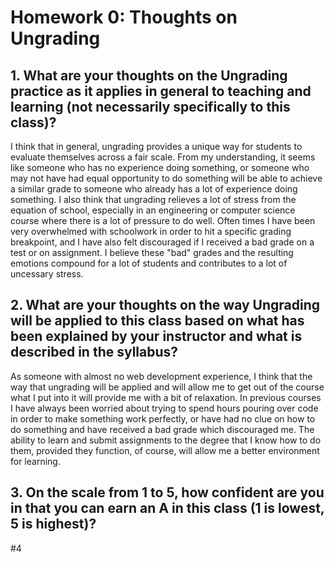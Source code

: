 # Homework 0: Thoughts on Ungrading

## 1. What are your thoughts on the Ungrading practice as it applies in general to teaching and learning (not necessarily specifically to this class)?


I think that in general, ungrading provides a unique way for students to evaluate themselves across a fair scale. From my understanding, it seems like someone who has no experience doing something, or someone who may not have had equal opportunity to do something will be able to achieve a similar grade to someone who already has a lot of experience doing something. I also think that ungrading relieves a lot of stress from the equation of school, especially in an engineering or computer science course where there is a lot of pressure to do well. Often times I have been very overwhelmed with schoolwork in order to hit a specific grading breakpoint, and I have also felt discouraged if I received a bad grade on a test or on assignment. I believe these "bad" grades and the resulting emotions compound for a lot of students and contributes to a lot of uncessary stress.

## 2. What are your thoughts on the way Ungrading will be applied to this class based on what has been explained by your instructor and what is described in the syllabus?

As someone with almost no web development experience, I think that the way that ungrading will be applied and will allow me to get out of the course what I put into it will provide me with a bit of relaxation. In previous courses I have always been worried about trying to spend hours pouring over code in order to make something work perfectly, or have had no clue on how to do something and have received a bad grade which discouraged me. The ability to learn and submit assignments to the degree that I know how to do them, provided they function, of course, will allow me a better environment for learning.

## 3. On the scale from 1 to 5, how confident are you in that you can earn an A in this class (1 is lowest, 5 is highest)?

\#4